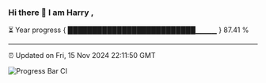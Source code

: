 ### Hi there 👋 I am Harry , 

⏳ Year progress { ██████████████████████████▁▁▁▁ } 87.41 %

---

⏰ Updated on Fri, 15 Nov 2024 22:11:50 GMT

![Progress Bar CI](https://github.com/duykhang68/duykhang68/workflows/Progress%20Bar%20CI/badge.svg)
